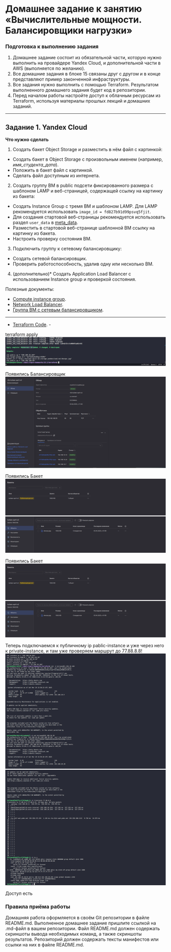 # Домашнее задание к занятию «Вычислительные мощности. Балансировщики нагрузки»  

### Подготовка к выполнению задания

1. Домашнее задание состоит из обязательной части, которую нужно выполнить на провайдере Yandex Cloud, и дополнительной части в AWS (выполняется по желанию). 
2. Все домашние задания в блоке 15 связаны друг с другом и в конце представляют пример законченной инфраструктуры.  
3. Все задания нужно выполнить с помощью Terraform. Результатом выполненного домашнего задания будет код в репозитории. 
4. Перед началом работы настройте доступ к облачным ресурсам из Terraform, используя материалы прошлых лекций и домашних заданий.

---
## Задание 1. Yandex Cloud 

**Что нужно сделать**

1. Создать бакет Object Storage и разместить в нём файл с картинкой:

 - Создать бакет в Object Storage с произвольным именем (например, _имя_студента_дата_).
 - Положить в бакет файл с картинкой.
 - Сделать файл доступным из интернета.
 
2. Создать группу ВМ в public подсети фиксированного размера с шаблоном LAMP и веб-страницей, содержащей ссылку на картинку из бакета:

 - Создать Instance Group с тремя ВМ и шаблоном LAMP. Для LAMP рекомендуется использовать `image_id = fd827b91d99psvq5fjit`.
 - Для создания стартовой веб-страницы рекомендуется использовать раздел `user_data` в [meta_data](https://cloud.yandex.ru/docs/compute/concepts/vm-metadata).
 - Разместить в стартовой веб-странице шаблонной ВМ ссылку на картинку из бакета.
 - Настроить проверку состояния ВМ.
 
3. Подключить группу к сетевому балансировщику:

 - Создать сетевой балансировщик.
 - Проверить работоспособность, удалив одну или несколько ВМ.
4. (дополнительно)* Создать Application Load Balancer с использованием Instance group и проверкой состояния.

Полезные документы:

- [Compute instance group](https://registry.terraform.io/providers/yandex-cloud/yandex/latest/docs/resources/compute_instance_group).
- [Network Load Balancer](https://registry.terraform.io/providers/yandex-cloud/yandex/latest/docs/resources/lb_network_load_balancer).
- [Группа ВМ с сетевым балансировщиком](https://cloud.yandex.ru/docs/compute/operations/instance-groups/create-with-balancer).

---
- [Terraform Code](https://github.com/mkuliaev/clopro-homeworks/tree/main/15.1/terraform). -

terraform apply
![11-04-01](https://github.com/mkuliaev/clopro-homeworks/blob/main/15.2/png/15.2-1.png)

Появились Балансировщик
![11-04-01](https://github.com/mkuliaev/clopro-homeworks/blob/main/15.2/png/Balanser.png)

Появились Бакет
![11-04-01](https://github.com/mkuliaev/clopro-homeworks/blob/main/15.2/png/Bucket.png)
![11-04-01](https://github.com/mkuliaev/clopro-homeworks/blob/main/15.2/png/Buket_jpg.png)

Появились Бакет
![11-04-01](https://github.com/mkuliaev/clopro-homeworks/blob/main/15.2/png/Bucket.png)
![11-04-01](https://github.com/mkuliaev/clopro-homeworks/blob/main/15.2/png/Buket_jpg.png)
 
 Теперь подключаемся к публичному ip  pablic-instance и уже через него к private-instance, и там уже проверяем маршрут до 77.88.8.8! 
![11-04-01](https://github.com/mkuliaev/clopro-homeworks/blob/main/15.1/png/15.1-4.png)
![11-04-01](https://github.com/mkuliaev/clopro-homeworks/blob/main/15.1/png/15.1-5.png)

Доступ есть




### Правила приёма работы

Домашняя работа оформляется в своём Git репозитории в файле README.md. Выполненное домашнее задание пришлите ссылкой на .md-файл в вашем репозитории.
Файл README.md должен содержать скриншоты вывода необходимых команд, а также скриншоты результатов.
Репозиторий должен содержать тексты манифестов или ссылки на них в файле README.md.
